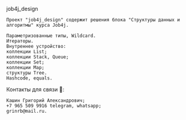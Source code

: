 job4j_design

    Проект "job4j_design" содержит решения блока "Структуры данных и алгоритмы" курса Job4j.

    Параметризованные типы, Wildcard.
    Итераторы.
    Внутреннее устройство:
    коллекции List;
    коллекции Stack, Queue;
    коллекции Set;
    коллекции Map;
    структуры Tree.
    Hashcode, equals.

Контакты для связи 📱:

    Кашин Григорий Александрович;
    +7 965 509 9916 telegram, whatsapp;
    grinrb@mail.ru.

